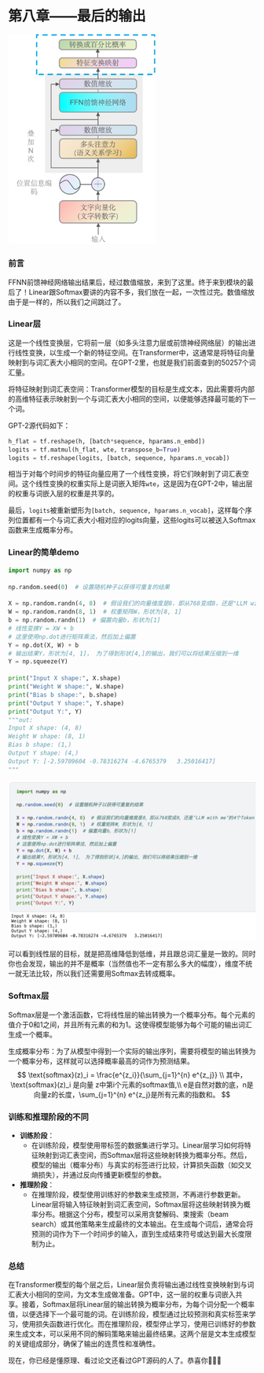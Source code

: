 # 第八章——最后的输出

<img src="../assets/image-20240503172501503.png" alt="image-20240503172501503" width="300" />

### 前言

FFNN前馈神经网络输出结果后，经过数值缩放，来到了这里。终于来到模块的最后了！Linear跟Softmax要讲的内容不多，我们放在一起，一次性过完。数值缩放由于是一样的，所以我们之间跳过了。



### Linear层

这是一个线性变换层，它将前一层（如多头注意力层或前馈神经网络层）的输出进行线性变换，以生成一个新的特征空间。在Transformer中，这通常是将特征向量映射到与词汇表大小相同的空间。在GPT-2里，也就是我们前面查到的50257个词汇量。

将特征映射到词汇表空间：Transformer模型的目标是生成文本，因此需要将内部的高维特征表示映射到一个与词汇表大小相同的空间，以便能够选择最可能的下一个词。

GPT-2源代码如下：

~~~python
h_flat = tf.reshape(h, [batch*sequence, hparams.n_embd])
logits = tf.matmul(h_flat, wte, transpose_b=True)
logits = tf.reshape(logits, [batch, sequence, hparams.n_vocab])
~~~

相当于对每个时间步的特征向量应用了一个线性变换，将它们映射到了词汇表空间。这个线性变换的权重实际上是词嵌入矩阵`wte`，这是因为在GPT-2中，输出层的权重与词嵌入层的权重是共享的。

最后，`logits`被重新塑形为`[batch, sequence, hparams.n_vocab]`，这样每个序列位置都有一个与词汇表大小相对应的logits向量，这些logits可以被送入Softmax函数来生成概率分布。



### Linear的简单demo

~~~python
import numpy as np

np.random.seed(0)  # 设置随机种子以获得可重复的结果

X = np.random.randn(4, 8)  # 假设我们的向量维度是8，即从768变成8，还是"LLM with me"的4个Token
W = np.random.randn(8, 1)  # 权重矩阵W，形状为[8, 1]
b = np.random.randn(1)  # 偏置向量b，形状为[1]
# 线性变换Y = XW + b
# 这里使用np.dot进行矩阵乘法，然后加上偏置
Y = np.dot(X, W) + b
# 输出结果Y，形状为[4, 1]， 为了得到形状[4,]的输出，我们可以将结果压缩到一维
Y = np.squeeze(Y)

print("Input X shape:", X.shape)
print("Weight W shape:", W.shape)
print("Bias b shape:", b.shape)
print("Output Y shape:", Y.shape)
print("Output Y:", Y)
"""out:
Input X shape: (4, 8)
Weight W shape: (8, 1)
Bias b shape: (1,)
Output Y shape: (4,)
Output Y: [-2.59709604 -0.78316274 -4.6765379   3.25016417]
"""
~~~

<img src="../assets/image-20240503181100601.png" alt="image-20240503181100601" width="550" />

可以看到线性层的目标，就是把高维降低到低维，并且跟总词汇量是一致的。同时你也会发现，输出的并不是概率（当然值也不一定有那么多大的幅度），维度不统一就无法比较，所以我们还需要用Softmax去转成概率。



### Softmax层

Softmax层是一个激活函数，它将线性层的输出转换为一个概率分布。每个元素的值介于0和1之间，并且所有元素的和为1。这使得模型能够为每个可能的输出词汇生成一个概率。

生成概率分布：为了从模型中得到一个实际的输出序列，需要将模型的输出转换为一个概率分布，这样就可以选择概率最高的词作为预测结果。
$$
\text{softmax}(z)_i = \frac{e^{z_i}}{\sum_{j=1}^{n} e^{z_j}}
\\
其中，\text{softmax}(z)_i 是向量 z中第i个元素的softmax值,\\ e是自然对数的底，n是向量z的长度，\sum_{j=1}^{n} e^{z_j}是所有元素的指数和。
$$


### 训练和推理阶段的不同

- **训练阶段**：
  - 在训练阶段，模型使用带标签的数据集进行学习。Linear层学习如何将特征映射到词汇表空间，而Softmax层将这些映射转换为概率分布。然后，模型的输出（概率分布）与真实的标签进行比较，计算损失函数（如交叉熵损失），并通过反向传播更新模型的参数。
- **推理阶段**：
  - 在推理阶段，模型使用训练好的参数来生成预测，不再进行参数更新。Linear层将输入特征映射到词汇表空间，Softmax层将这些映射转换为概率分布。根据这个分布，模型可以采用贪婪解码、束搜索（beam search）或其他策略来生成最终的文本输出。在生成每个词后，通常会将预测的词作为下一个时间步的输入，直到生成结束符号或达到最大长度限制为止。



### 总结

在Transformer模型的每个层之后，Linear层负责将输出通过线性变换映射到与词汇表大小相同的空间，为文本生成做准备。GPT中，这一层的权重与词嵌入共享。接着，Softmax层将Linear层的输出转换为概率分布，为每个词分配一个概率值，以便选择下一个最可能的词。在训练阶段，模型通过比较预测和真实标签来学习，使用损失函数进行优化。而在推理阶段，模型停止学习，使用已训练好的参数来生成文本，可以采用不同的解码策略来输出最终结果。这两个层是文本生成模型的关键组成部分，确保了输出的连贯性和准确性。



现在，你已经是懂原理、看过论文还看过GPT源码的人了。恭喜你🎉🎉🎉